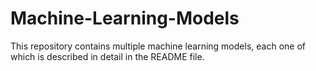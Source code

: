 # Machine-Learning-Models
This repository contains multiple machine learning models, each one of which is described in detail in the README file.
